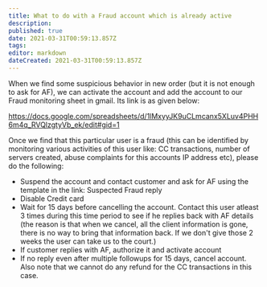 ```yaml
---
title: What to do with a Fraud account which is already active
description: 
published: true
date: 2021-03-31T00:59:13.857Z
tags: 
editor: markdown
dateCreated: 2021-03-31T00:59:13.857Z
---
```



When we find some suspicious behavior in new order (but it is not enough to ask for AF), we can activate the account and add the account to our Fraud monitoring sheet in gmail. Its link is as given below:

https://docs.google.com/spreadsheets/d/1lMxyyJK9uCLmcanx5XLuv4PHH6m4q_RVQlzgtyVb_ek/edit#gid=1

Once we find that this particular user is a fraud (this can be identified by monitoring various activities of this user like: CC transactions, number of servers created, abuse complaints for this accounts IP address etc), please do the following:

- Suspend the account and contact customer and ask for AF using the template in the link: Suspected Fraud reply
- Disable Credit card
- Wait for 15 days before cancelling the account. Contact this user atleast 3 times during this time period to see if he replies back with AF details (the reason is that when we cancel, all the client information is gone, there is no way to bring that information back. If we don't give those 2 weeks the user can take us to the court.)
- If customer replies with AF, authorize it and activate account
- If no reply even after multiple followups for 15 days, cancel account. Also note that we cannot do any refund for the CC transactions in this case.